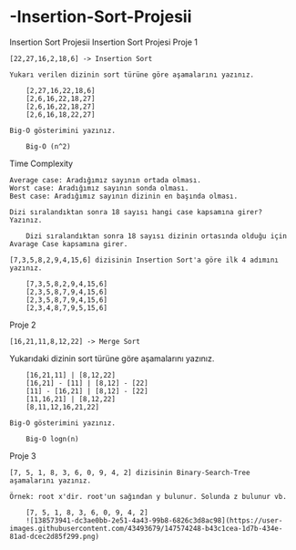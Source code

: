 # -Insertion-Sort-Projesii
 Insertion Sort Projesii
Insertion Sort Projesi
Proje 1

    [22,27,16,2,18,6] -> Insertion Sort

    Yukarı verilen dizinin sort türüne göre aşamalarını yazınız.

        [2,27,16,22,18,6]
        [2,6,16,22,18,27]
        [2,6,16,22,18,27]
        [2,6,16,18,22,27]

    Big-O gösterimini yazınız.

        Big-O (n^2)

Time Complexity

    Average case: Aradığımız sayının ortada olması.
    Worst case: Aradığımız sayının sonda olması.
    Best case: Aradığımız sayının dizinin en başında olması.

    Dizi sıralandıktan sonra 18 sayısı hangi case kapsamına girer? Yazınız.

        Dizi sıralandıktan sonra 18 sayısı dizinin ortasında olduğu için Avarage Case kapsamına girer.

    [7,3,5,8,2,9,4,15,6] dizisinin Insertion Sort'a göre ilk 4 adımını yazınız.

        [7,3,5,8,2,9,4,15,6]
        [2,3,5,8,7,9,4,15,6]
        [2,3,5,8,7,9,4,15,6]
        [2,3,4,8,7,9,5,15,6]

Proje 2

    [16,21,11,8,12,22] -> Merge Sort

Yukarıdaki dizinin sort türüne göre aşamalarını yazınız.

        [16,21,11] | [8,12,22]
        [16,21] - [11] | [8,12] - [22]
        [11] - [16,21] | [8,12] - [22]
        [11,16,21] | [8,12,22]
        [8,11,12,16,21,22]

    Big-O gösterimini yazınız.

        Big-O logn(n)

Proje 3

    [7, 5, 1, 8, 3, 6, 0, 9, 4, 2] dizisinin Binary-Search-Tree aşamalarını yazınız.

    Örnek: root x'dir. root'un sağından y bulunur. Solunda z bulunur vb.

        [7, 5, 1, 8, 3, 6, 0, 9, 4, 2]
        ![138573941-dc3ae0bb-2e51-4a43-99b8-6826c3d8ac98](https://user-images.githubusercontent.com/43493679/147574248-b43c1cea-1d7b-434e-81ad-dcec2d85f299.png)


